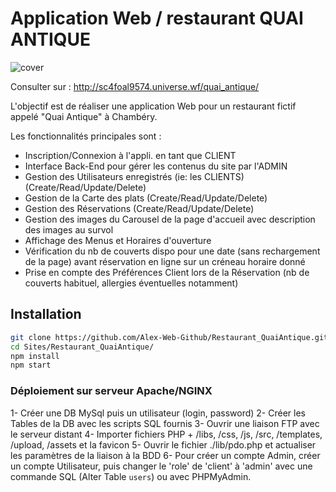 # Application Web / restaurant QUAI ANTIQUE

![cover](https://github.com/Alex-Web-Github/Restaurant_QuaiAntique/blob/afcfe1fb3f3b8b3fb93af77671393d38790959c8/Screenshot%202023-05-18%20at%2010-32-41%20Quai%20Antique%20Chamb%C3%A9ry%20-%20Savoie.png)

Consulter sur : <http://sc4foal9574.universe.wf/quai_antique/>

L'objectif est de réaliser une application Web pour un restaurant fictif appelé "Quai Antique" à Chambéry.

Les fonctionnalités principales sont :

* Inscription/Connexion à l'appli. en tant que CLIENT
* Interface Back-End pour gérer les contenus du site par l'ADMIN
* Gestion des Utilisateurs enregistrés (ie: les CLIENTS) (Create/Read/Update/Delete)
* Gestion de la Carte des plats (Create/Read/Update/Delete)
* Gestion des Réservations (Create/Read/Update/Delete)
* Gestion des images du Carousel de la page d'accueil avec description des images au survol
* Affichage des Menus et Horaires d'ouverture
* Vérification du nb de couverts dispo pour une date (sans rechargement de la page) avant réservation en ligne sur un créneau horaire donné
* Prise en compte des Préférences Client lors de la Réservation (nb de couverts habituel, allergies éventuelles notamment)

## Installation

```sh
git clone https://github.com/Alex-Web-Github/Restaurant_QuaiAntique.git
cd Sites/Restaurant_QuaiAntique/
npm install
npm start
```

### Déploiement sur serveur Apache/NGINX

1- Créer une DB MySql puis un utilisateur (login, password)
2- Créer les Tables de la DB avec les scripts SQL fournis
3- Ouvrir une liaison FTP avec le serveur distant
4- Importer fichiers PHP + /libs, /css, /js, /src, /templates, /upload, /assets et la favicon
5- Ouvrir le fichier ./lib/pdo.php et actualiser les paramètres de la liaison à la BDD
6- Pour créer un compte Admin, créer un compte Utilisateur, puis changer le 'role' de 'client' à 'admin' avec une commande SQL (Alter Table `users`) ou avec PHPMyAdmin.
